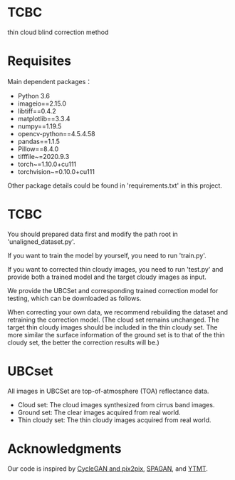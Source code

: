 # TCBC
thin cloud blind correction method

# Requisites
Main dependent packages：
- Python 3.6
- imageio==2.15.0
- libtiff==0.4.2
- matplotlib==3.3.4
- numpy==1.19.5
- opencv-python==4.5.4.58
- pandas==1.1.5
- Pillow==8.4.0
- tifffile~=2020.9.3
- torch~=1.10.0+cu111
- torchvision~=0.10.0+cu111

Other package details could be found in 'requirements.txt' in this project.

# TCBC
You should prepared data first and modify the path root in 'unaligned_dataset.py'. 

If you want to train the model by yourself, you need to run 'train.py'. 

If you want to corrected thin cloudy images, you need to run 'test.py' and provide both a trained model and the target cloudy images as input.

We provide the UBCSet and corresponding trained correction model for testing, which can be downloaded as follows.

When correcting your own data, we recommend rebuilding the dataset and retraining the correction model. (The cloud set remains unchanged. The target thin cloudy images should be included in the thin cloudy set. The more similar the surface information of the ground set is to that of the thin cloudy set, the better the correction results will be.)

# UBCset
All images in UBCSet are top-of-atmosphere (TOA) reflectance data.

- Cloud set: The cloud images synthesized from cirrus band images.
- Ground set: The clear images acquired from real world.
- Thin cloudy set: The thin cloudy images acquired from real world.

# Acknowledgments
Our code is inspired by [CycleGAN and pix2pix](https://github.com/junyanz/pytorch-CycleGAN-and-pix2pix), [SPAGAN](https://github.com/Penn000/SpA-GAN_for_cloud_removal), and [YTMT](https://github.com/mingcv/YTMT-Strategy).
